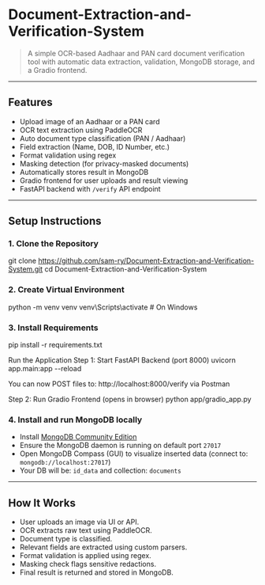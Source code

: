 # Document-Extraction-and-Verification-System
> A simple OCR-based Aadhaar and PAN card document verification tool with automatic data extraction, validation, MongoDB storage, and a Gradio frontend.

---

## Features

*  Upload image of an Aadhaar or a PAN card
*  OCR text extraction using PaddleOCR
*  Auto document type classification (PAN / Aadhaar)
*  Field extraction (Name, DOB, ID Number, etc.)
*  Format validation using regex
*  Masking detection (for privacy-masked documents)
*  Automatically stores result in MongoDB
*  Gradio frontend for user uploads and result viewing
*  FastAPI backend with `/verify` API endpoint

---

## Setup Instructions

### 1. Clone the Repository
git clone https://github.com/sam-ry/Document-Extraction-and-Verification-System.git
cd Document-Extraction-and-Verification-System

### 2. Create Virtual Environment
python -m venv venv
venv\Scripts\activate  # On Windows

### 3. Install Requirements
pip install -r requirements.txt

Run the Application
Step 1: Start FastAPI Backend (port 8000)
uvicorn app.main:app --reload

You can now POST files to:
http://localhost:8000/verify via Postman

Step 2: Run Gradio Frontend (opens in browser)
python app/gradio_app.py

### 4. Install and run MongoDB locally

* Install [MongoDB Community Edition](https://www.mongodb.com/try/download/community)
* Ensure the MongoDB daemon is running on default port `27017`
* Open MongoDB Compass (GUI) to visualize inserted data (connect to: `mongodb://localhost:27017`)
* Your DB will be: `id_data` and collection: `documents`

---
## How It Works

* User uploads an image via UI or API.
* OCR extracts raw text using PaddleOCR.
* Document type is classified.
* Relevant fields are extracted using custom parsers.
* Format validation is applied using regex.
* Masking check flags sensitive redactions.
* Final result is returned and stored in MongoDB.
